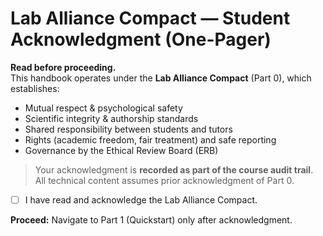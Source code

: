 # Lab Alliance Compact — Student Acknowledgment (One-Pager)

**Read before proceeding.**  
This handbook operates under the **Lab Alliance Compact** (Part 0), which establishes:
- Mutual respect & psychological safety
- Scientific integrity & authorship standards
- Shared responsibility between students and tutors
- Rights (academic freedom, fair treatment) and safe reporting
- Governance by the Ethical Review Board (ERB)

> Your acknowledgment is **recorded as part of the course audit trail**.  
> All technical content assumes prior acknowledgment of Part 0.

- [ ] I have read and acknowledge the Lab Alliance Compact.

**Proceed:** Navigate to Part 1 (Quickstart) only after acknowledgment.
